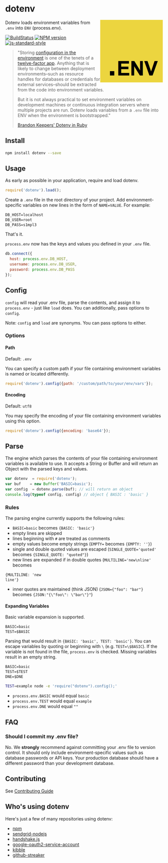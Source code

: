 # dotenv

<img src="https://raw.githubusercontent.com/motdotla/dotenv/master/dotenv.png" alt="dotenv" align="right" />

Dotenv loads environment variables from `.env` into `ENV` (process.env).

[![BuildStatus](https://img.shields.io/travis/motdotla/dotenv.svg?style=flat-square)](https://travis-ci.org/motdotla/dotenv)
[![NPM version](https://img.shields.io/npm/v/dotenv.svg?style=flat-square)](https://www.npmjs.com/package/dotenv)
[![js-standard-style](https://img.shields.io/badge/code%20style-standard-brightgreen.svg?style=flat-square)](https://github.com/feross/standard)

> "Storing [configuration in the environment](http://www.12factor.net/config) 
> is one of the tenets of a [twelve-factor app](http://www.12factor.net/). 
> Anything that is likely to change between deployment environments–such as 
> resource handles for databases or credentials for external services–should be 
> extracted from the code into environment variables.
>
> But it is not always practical to set environment variables on development 
> machines or continuous integration servers where multiple projects are run. 
> Dotenv loads variables from a `.env` file into ENV when the environment is 
> bootstrapped."
>
> [Brandon Keepers' Dotenv in Ruby](https://github.com/bkeepers/dotenv)

## Install

```bash
npm install dotenv --save
```

## Usage

As early as possible in your application, require and load dotenv.

```javascript
require('dotenv').load();
```

Create a `.env` file in the root directory of your project. Add 
environment-specific variables on new lines in the form of `NAME=VALUE`.
For example:

```
DB_HOST=localhost
DB_USER=root
DB_PASS=s1mpl3
```

That's it.

`process.env` now has the keys and values you defined in your `.env` file.

```javascript
db.connect({
  host: process.env.DB_HOST,
  username: process.env.DB_USER,
  password: process.env.DB_PASS
});
```

## Config

`config` will read your .env file, parse the contents, and assign it to 
`process.env` - just like `load` does. You can additionally, pass options to
`config`.

Note: `config` and `load` are synonyms. You can pass options to either.

### Options

#### Path

Default: `.env`

You can specify a custom path if your file containing environment variables is 
named or located differently.

```js
require('dotenv').config({path: '/custom/path/to/your/env/vars'});
```

#### Encoding

Default: `utf8`

You may specify the encoding of your file containing environment variables 
using this option.

```js
require('dotenv').config({encoding: 'base64'});
```

## Parse

The engine which parses the contents of your file containing environment 
variables is available to use. It accepts a String or Buffer and will return 
an Object with the parsed keys and values.

```js
var dotenv  = require('dotenv');
var buf    = new Buffer('BASIC=basic');
var config  = dotenv.parse(buf); // will return an object
console.log(typeof config, config) // object { BASIC : 'basic' }
```

### Rules

The parsing engine currently supports the following rules:

- `BASIC=basic` becomes `{BASIC: 'basic'}`
- empty lines are skipped
- lines beginning with `#` are treated as comments
- empty values become empty strings (`EMPTY=` becomes `{EMPTY: ''}`)
- single and double quoted values are escaped (`SINGLE_QUOTE='quoted'` becomes `{SINGLE_QUOTE: "quoted"}`)
- new lines are expanded if in double quotes (`MULTILINE='new\nline'` becomes

```
{MULTILINE: 'new
line'}
```
- inner quotes are maintained (think JSON) (`JSON={"foo": "bar"}` becomes `{JSON:"{\"foo\": \"bar\"}"`)

#### Expanding Variables

Basic variable expansion is supported.

```
BASIC=basic
TEST=$BASIC
```

Parsing that would result in `{BASIC: 'basic', TEST: 'basic'}`. You can escape 
variables by quoting or beginning with `\` (e.g. `TEST=\$BASIC`). If the 
variable is not found in the file, `process.env` is checked. Missing variables 
result in an empty string.

```
BASIC=basic
TEST=$TEST
DNE=$DNE
```

```bash
TEST=example node -e 'require("dotenv").config();'
```

- `process.env.BASIC` would equal `basic`
- `process.env.TEST` would equal `example`
- `process.env.DNE` would equal `""`

## FAQ

### Should I commit my .env file?

No. We **strongly** recommend against committing your .env file to version 
control. It should only include environment-specific values such as database 
passwords or API keys. Your production database should have a different 
password than your development database.

## Contributing

See [Contributing Guide](Contributing.md)

## Who's using dotenv

Here's just a few of many repositories using dotenv:

* [npm](https://github.com/npm/newww)
* [sendgrid-nodejs](https://github.com/sendgrid/sendgrid-nodejs)
* [handshake.js](https://github.com/handshakejs/handshakejs-api)
* [google-oauth2-service-account](https://github.com/jacoblwe20/google-oauth2-service-account)
* [kibble](https://github.com/motdotla/kibble)
* [github-streaker](https://github.com/motdotla/github-streaker)

